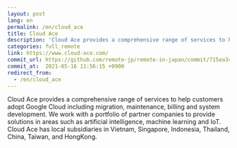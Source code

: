 ```yaml
---
layout: post
lang: en
permalink: /en/cloud_ace
title: Cloud Ace
description: 'Cloud Ace provides a comprehensive range of services to help customers adopt Google Cloud including migration, maintenance, billing and system development.  We work with a portfolio of partner companies to provide solutions in areas such as artificial intelligence, machine learning and IoT.  Cloud Ace has local subsidiaries in Vietnam, Singapore, Indonesia, Thailand, China, Taiwan, and HongKong.'
categories: full_remote
link: https://www.cloud-ace.com/
commit_url: https://github.com/remote-jp/remote-in-japan/commit/715ea3c66d95412cde39f96216ec533f58972dbc
commit_at:  2021-05-16 11:56:15 +0900
redirect_from:
  - /en/cloud_ace
---
```


<p>Cloud Ace provides a comprehensive range of services to help customers adopt Google Cloud including migration, maintenance, billing and system development.  We work with a portfolio of partner companies to provide solutions in areas such as artificial intelligence, machine learning and IoT.  Cloud Ace has local subsidiaries in Vietnam, Singapore, Indonesia, Thailand, China, Taiwan, and HongKong.</p>
